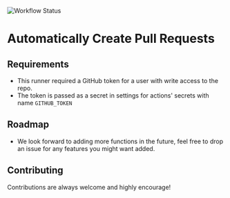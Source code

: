 ![Workflow Status](https://github.com/BaharaJr/create-pr/actions/workflows/test.yml/badge.svg)

# Automatically Create Pull Requests

## Requirements

- This runner required a GitHub token for a user with write access to the repo.
- The token is passed as a secret in settings for actions' secrets with name `GITHUB_TOKEN`

## Roadmap

- We look forward to adding more functions in the future, feel free to drop an issue for any features you might want added.

## Contributing

Contributions are always welcome and highly encourage!
